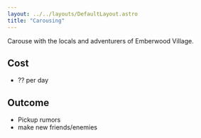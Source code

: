 ```yaml
---
layout: ../../layouts/DefaultLayout.astro
title: "Carousing"
---
```

Carouse with the locals and adventurers of Emberwood Village.

## Cost
- ?? per day

## Outcome
- Pickup rumors
- make new friends/enemies
